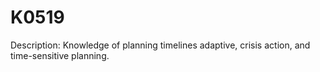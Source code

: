 # K0519
Description: Knowledge of planning timelines adaptive, crisis action, and time-sensitive planning.
